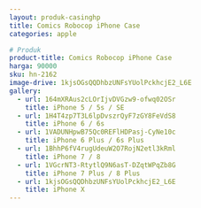 ```yaml
---
layout: produk-casinghp
title: Comics Robocop iPhone Case
categories: apple

# Produk
product-title: Comics Robocop iPhone Case
harga: 90000
sku: hn-2162
image-drive: 1kjsOGsQQDhbzUNFsYUolPckhcjE2_L6E
gallery:
  - url: 164mXRAus2cLOrIjvDVGzw9-ofwq02OSr
    title: iPhone 5 / 5s / SE
  - url: 1H4T4zp7T3L6lpDvszrQyF7zGY8FeVdS8
    title: iPhone 6 / 6s
  - url: 1VADUNHpwB75Qc0REFlHDPasj-CyNe10c
    title: iPhone 6 Plus / 6s Plus
  - url: 1BhhP6fV4rugUdeuW2O7RojN2etl3kRml
    title: iPhone 7 / 8
  - url: 1VGcrNT3-RtytlQ9N6asT-DZqtWPqZb8G
    title: iPhone 7 Plus / 8 Plus
  - url: 1kjsOGsQQDhbzUNFsYUolPckhcjE2_L6E
    title: iPhone X
---
```


